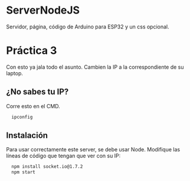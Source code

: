 # ServerNodeJS
Servidor, página, código de Arduino para ESP32 y un css opcional.


# Práctica 3

Con esto ya jala todo el asunto. Cambien la IP a la correspondiente de su laptop.

## ¿No sabes tu  IP?

Corre esto en el CMD.

```bash
  ipconfig
```

## Instalación

Para usar correctamente este server, se debe usar Node. Modifique las líneas de código que tengan que ver con su IP:


```bash
  npm install socket.io@1.7.2
  npm start
```
